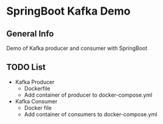 # SpringBoot Kafka Demo

## General Info

Demo of Kafka producer and consumer with SpringBoot

## TODO List
- Kafka Producer
  - Dockerfile
  - Add container of producer to docker-compose.yml
- Kafka Consumer
  - Docker file
  - Add container of consumers to docker-compose.yml